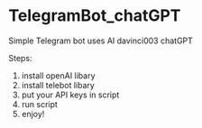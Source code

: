 # TelegramBot_chatGPT
Simple Telegram bot uses AI davinci003 chatGPT

Steps:
1. install openAI libary
2. install telebot libary
3. put your API keys in script
4. run script
5. enjoy!
